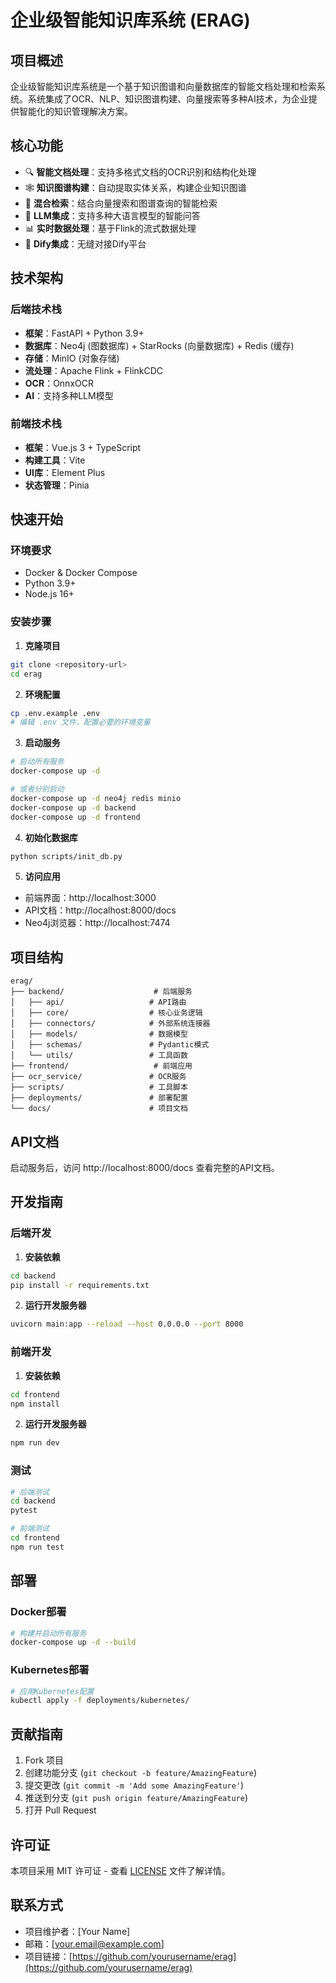 # 企业级智能知识库系统 (ERAG)

## 项目概述

企业级智能知识库系统是一个基于知识图谱和向量数据库的智能文档处理和检索系统。系统集成了OCR、NLP、知识图谱构建、向量搜索等多种AI技术，为企业提供智能化的知识管理解决方案。

## 核心功能

- 🔍 **智能文档处理**：支持多格式文档的OCR识别和结构化处理
- 🕸️ **知识图谱构建**：自动提取实体关系，构建企业知识图谱
- 🔎 **混合检索**：结合向量搜索和图谱查询的智能检索
- 🤖 **LLM集成**：支持多种大语言模型的智能问答
- 📊 **实时数据处理**：基于Flink的流式数据处理
- 🎯 **Dify集成**：无缝对接Dify平台

## 技术架构

### 后端技术栈
- **框架**：FastAPI + Python 3.9+
- **数据库**：Neo4j (图数据库) + StarRocks (向量数据库) + Redis (缓存)
- **存储**：MinIO (对象存储)
- **流处理**：Apache Flink + FlinkCDC
- **OCR**：OnnxOCR
- **AI**：支持多种LLM模型

### 前端技术栈
- **框架**：Vue.js 3 + TypeScript
- **构建工具**：Vite
- **UI库**：Element Plus
- **状态管理**：Pinia

## 快速开始

### 环境要求
- Docker & Docker Compose
- Python 3.9+
- Node.js 16+

### 安装步骤

1. **克隆项目**
```bash
git clone <repository-url>
cd erag
```

2. **环境配置**
```bash
cp .env.example .env
# 编辑 .env 文件，配置必要的环境变量
```

3. **启动服务**
```bash
# 启动所有服务
docker-compose up -d

# 或者分别启动
docker-compose up -d neo4j redis minio
docker-compose up -d backend
docker-compose up -d frontend
```

4. **初始化数据库**
```bash
python scripts/init_db.py
```

5. **访问应用**
- 前端界面：http://localhost:3000
- API文档：http://localhost:8000/docs
- Neo4j浏览器：http://localhost:7474

## 项目结构

```
erag/
├── backend/                    # 后端服务
│   ├── api/                   # API路由
│   ├── core/                  # 核心业务逻辑
│   ├── connectors/            # 外部系统连接器
│   ├── models/                # 数据模型
│   ├── schemas/               # Pydantic模式
│   └── utils/                 # 工具函数
├── frontend/                   # 前端应用
├── ocr_service/               # OCR服务
├── scripts/                   # 工具脚本
├── deployments/               # 部署配置
└── docs/                      # 项目文档
```

## API文档

启动服务后，访问 http://localhost:8000/docs 查看完整的API文档。

## 开发指南

### 后端开发

1. **安装依赖**
```bash
cd backend
pip install -r requirements.txt
```

2. **运行开发服务器**
```bash
uvicorn main:app --reload --host 0.0.0.0 --port 8000
```

### 前端开发

1. **安装依赖**
```bash
cd frontend
npm install
```

2. **运行开发服务器**
```bash
npm run dev
```

### 测试

```bash
# 后端测试
cd backend
pytest

# 前端测试
cd frontend
npm run test
```

## 部署

### Docker部署

```bash
# 构建并启动所有服务
docker-compose up -d --build
```

### Kubernetes部署

```bash
# 应用Kubernetes配置
kubectl apply -f deployments/kubernetes/
```

## 贡献指南

1. Fork 项目
2. 创建功能分支 (`git checkout -b feature/AmazingFeature`)
3. 提交更改 (`git commit -m 'Add some AmazingFeature'`)
4. 推送到分支 (`git push origin feature/AmazingFeature`)
5. 打开 Pull Request

## 许可证

本项目采用 MIT 许可证 - 查看 [LICENSE](LICENSE) 文件了解详情。

## 联系方式

- 项目维护者：[Your Name]
- 邮箱：[your.email@example.com]
- 项目链接：[https://github.com/yourusername/erag](https://github.com/yourusername/erag)